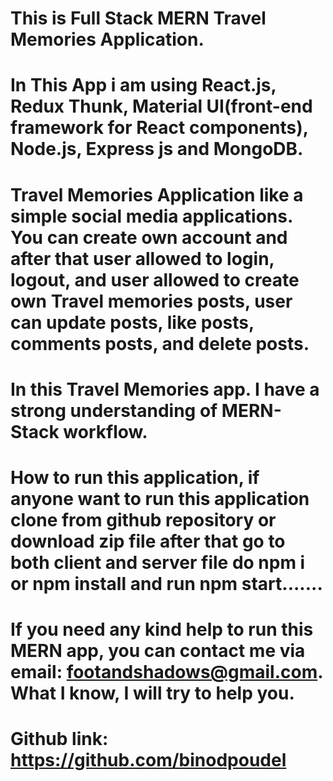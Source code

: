 

# This is Full Stack MERN Travel Memories Application.

# In This App i am using React.js, Redux Thunk, Material UI(front-end framework for React components), Node.js, Express js and MongoDB.

# Travel Memories Application like a simple social media  applications. You can create own account and after that user allowed to login, logout, and user allowed to create own Travel memories posts, user can update posts, like posts, comments posts, and delete posts. 

# In this Travel Memories app. I have a strong understanding of MERN-Stack workflow.

# How to run this application, if anyone want to run this application clone from github repository or download zip file after that go to both client and server file do  npm i or npm install and run npm start....... 

# If you need any kind help to run this MERN app, you can contact me via email: footandshadows@gmail.com. What I know, I will try to help you.

# Github link: https://github.com/binodpoudel